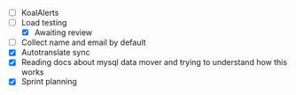 * [ ] KoalAlerts
* [ ] Load testing
  * [x] Awaiting review
* [ ] Collect name and email by default
* [x] Autotranslate sync
* [x] Reading docs about mysql data mover and trying to understand how this works
* [x] Sprint planning
